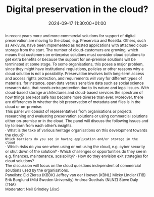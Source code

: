 ---
abstract: "In recent years more and more commercial solutions for support of digital
  preservation are moving to the cloud, e.g. Preservica and Rosetta. Others, such
  as Arkivum, have been implemented as hosted applications with attached cloud-storage
  from the start. The number of cloud-customers are growing, which means that customers
  on enterprise solutions must consider cloud solutions to get extra benefits or because
  the support for on-premise solutions will be terminated at some stage. To some organisations,
  this poses a major problem, since they might have institutional regulations, policies
  or other reasons why a cloud solution is not a possibility.\nPreservation involves
  both long-term access and access rights protection, and requirements will vary for
  different types of materials, for instance, open data versus sensitive data such
  as social science research data, that needs extra protection due to its nature and
  legal issues.\nWith cloud-based storage architectures and cloud-based services the
  spectrum of how things are kept safe has become more diverse than ever. Moreover,
  there are differences in whether the bit preservation of metadata and files is in
  the cloud or on-premise. \n \nThis panel will consist of representatives from organisations
  or projects researching and evaluating preservation solutions or using commercial
  solutions either on-premise or in the cloud.\nThe panel will discuss the following
  issues and try to learn from each other’s insights.\n \n\n·         What is the
  take of various heritage organisations on this development towards the cloud?\n
  -     Which barriers do you see in having application and/or storage in the cloud\n·
  \        Which risks do you see when using or not using the cloud, e.g. cyber security
  or shut down of the solution?\n·         Which challenges or opportunities do they
  see in e.g. finances, maintenance, scalability? \n·         How do they envision
  exit strategies for cloud solutions?\n \nThe discussion will focus on the cloud
  questions independent of commercial solutions used by the organisations.\n\nPanelists:\nEld
  Zierau (KBDK)\nJeffrey van der Hoeven (KBNL)\nMicky Lindlar (TIB)\nErik Borglund
  (Mid Sweden University) \nAndrea Goethals (NLNZ)\nSteve Daly (TNA) \n\nModerator:
  \nNeil Grindley (Jisc)"
creators:
- Eld Zierau
- ' Jeffrey van der Hoeven'
- ' Jette Junge'
- ' Sam Alloing'
date: 2024-09-17 11:30:00+01:00
document_url: ''
grand_parent: iPRES
institutions: []
keywords:
- information technology for dp
- scaling up
landing_page_url: ''
language: eng
layout: publication
license: Creative Commons Zero (CC0-1.0)
notes_url: https://docs.google.com/document/d/1D_bCGeM1e4QQU8k70bQhC8X1_DBXt29StAPmeW2djmE/edit#heading=h.aar4tupij1po
parent: iPRES 2024
publication_type: panel
size: null
slides_url: ''
source_name: iPRES
stream_url: https://www.archief.vlaanderen.be/archief/records/dossiers/5acb210228ce4315ae650812d056a482329eb83ed2dc42398a51505dc153be81/documents/fc230dda5df941daa9a88f0bbe8b23264cdaede2ed624a2f961c1a5de67d84c6
title: Digital preservation in the cloud?
year: 2024
---